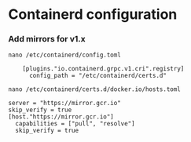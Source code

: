 # Containerd configuration

### Add mirrors for v1.x

```text
nano /etc/containerd/config.toml

    [plugins."io.containerd.grpc.v1.cri".registry]
      config_path = "/etc/containerd/certs.d"

```

```text
nano /etc/containerd/certs.d/docker.io/hosts.toml

server = "https://mirror.gcr.io"
skip_verify = true
[host."https://mirror.gcr.io"]
  capabilities = ["pull", "resolve"]
  skip_verify = true

```
